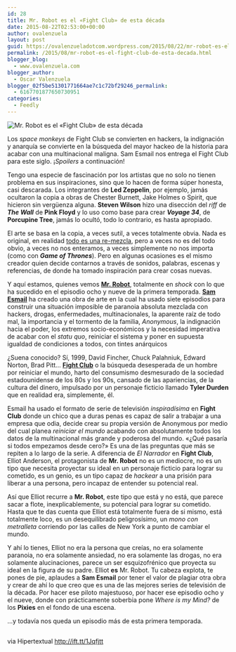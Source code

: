 ```yaml
---
id: 28
title: Mr. Robot es el «Fight Club» de esta década
date: 2015-08-22T02:53:00+00:00
author: ovalenzuela
layout: post
guid: https://ovalenzueladotcom.wordpress.com/2015/08/22/mr-robot-es-el-fight-club-de-esta-decada
permalink: /2015/08/mr-robot-es-el-fight-club-de-esta-decada.html
blogger_blog:
  - www.ovalenzuela.com
blogger_author:
  - Oscar Valenzuela
blogger_02f5be51301771664ae7c1c72bf29246_permalink:
  - 6167701877650730951
categories:
  - Feedly
---
```


![Mr. Robot es el «Fight Club» de esta década](http://ift.tt/1Jqfipl) 

Los _space monkeys_ de Fight Club se convierten en hackers, la indignación y anarquía se convierte en la búsqueda del mayor hackeo de la historia para acabar con una multinacional maligna. Sam Esmail nos entrega el Fight Club para este siglo. ¡_Spoilers_ a continuación!

Tengo una especie de fascinación por los artistas que no solo no tienen problema en sus inspiraciones, sino que lo hacen de forma súper honesta, casi descarada. Los integrantes de **Led Zeppelin**, por ejemplo, jamás ocultaron la copia a obras de Chester Burnett, Jake Holmes o Spirit, que hicieron sin vergüenza alguna. **Steven Wilson** hizo una disección del _riff_ de **_The Wall_** de **Pink Floyd** y lo uso como base para crear **_Voyage 34_**, de **Porcupine Tree**, jamás lo ocultó, todo lo contrario, es hasta apropiado.

El arte se basa en la copia, a veces sutil, a veces totalmente obvia. Nada es original, en realidad [todo es una re-mezcla](http://ift.tt/V81JgQ), pero a veces no es del todo obvio, a veces no nos enteramos, a veces simplemente no nos importa (como con **_Game of Thrones_**). Pero en algunas ocasiones es el mismo creador quien decide contarnos a través de sonidos, palabras, escenas y referencias, de donde ha tomado inspiración para crear cosas nuevas.

Y aquí estamos, quienes vemos **[Mr. Robot](http://ift.tt/1BVcQ8L)**, totalmente en _shock_ con lo que ha sucedido en el episodio ocho y nueve de la primera temporada. **[Sam Esmail](http://ift.tt/1sYf3GU)** ha creado una obra de arte en la cual ha usado siete episodios para construir una situación imposible de paranoia absoluta mezclada con hackers, drogas, enfermedades, multinacionales, la aparente raíz de todo mal, la importancia y el tormento de la familia, _Anonymous_, la indignación hacia el poder, los extremos socio-económicos y la necesidad imperativa de acabar con el _statu quo_, reiniciar el sistema y poner en supuesta igualdad de condiciones a todos, con tintes anárquicos

¿Suena conocido? Sí, 1999, David Fincher, Chuck Palahniuk, Edward Norton, Brad Pitt… **[Fight Club](http://ift.tt/1mrNEsU)** o la búsqueda desesperada de un hombre por reiniciar el mundo, harto del consumismo desmesurado de la sociedad estadounidense de los 80s y los 90s, cansado de las apariencias, de la cultura del dinero, impulsado por un personaje ficticio llamado **Tyler Durden** que en realidad era, simplemente, él.

Esmail ha usado el formato de serie de televisión _inspiradísima_ en **Fight Club** donde un chico que a duras penas es capaz de salir a trabajar a una empresa que odia, decide crear su propia versión de Anonymous por medio del cual planea _reiniciar el mundo_ acabando con absolutamente todos los datos de la multinacional más grande y poderosa del mundo. «¿Qué pasaría si todos empezamos desde cero?» Es una de las preguntas que más se repiten a lo largo de la serie. A diferencia de _El Narrador_ en **Fight Club**, Elliot Anderson, el protagonista de **Mr. Robot** no es un mediocre, no es un tipo que necesita proyectar su ideal en un personaje ficticio para lograr su cometido, es un genio, es un tipo capaz de _hackear_ a una prisión para liberar a una persona, pero incapaz de entender su potencial real.

Así que Elliot recurre a **Mr. Robot**, este tipo que está y no está, que parece sacar a flote, inexplicablemente, su potencial para lograr su cometido. Hasta que te das cuenta que Elliot está totalmente fuera de si mismo, está totalmente loco, es un desequilibrado peligrosísimo, un _mono con metralleta_ corriendo por las calles de New York a punto de cambiar el mundo.

Y ahí lo tienes, Elliot no era la persona que creías, no era solamente paranoia, no era solamente ansiedad, no era solamente las drogas, no era solamente alucinaciones, parece un ser esquizofrénico que proyecta su ideal en la figura de su padre. Elliot **es** Mr. Robot. Tu cabeza explota, te pones de pie, aplaudes a **Sam Esmail** por tener el valor de plagiar otra obra y crear de ahí lo que creo que es una de las mejores series de televisión de la década. Por hacer ese piloto majestuoso, por hacer ese episodio ocho y el nueve, donde con prácticamente soberbia pone _Where is my Mind?_ de los **Pixies** en el fondo de una escena.

…y todavía nos queda un episodio más de esta primera temporada.

<img height="1" alt="" width="1" src="http://ift.tt/1EIopfM" />

via Hipertextual http://ift.tt/1Jqfjtt